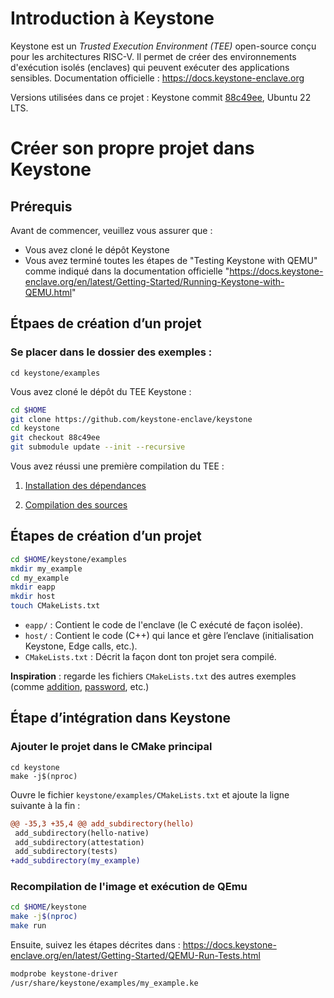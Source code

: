 # Introduction à Keystone

Keystone est un *Trusted Execution Environment (TEE)* open-source conçu pour les architectures RISC-V. Il permet de créer des environnements d'exécution isolés (enclaves) qui peuvent exécuter des applications sensibles. Documentation officielle : https://docs.keystone-enclave.org

Versions utilisées dans ce projet : Keystone commit [88c49ee](https://github.com/keystone-enclave/keystone/tree/88c49ee99e745980eea623bddacb40f7303107bd), Ubuntu 22 LTS.

# Créer son propre projet dans Keystone

## Prérequis

Avant de commencer, veuillez vous assurer que :

- Vous avez cloné le dépôt Keystone
- Vous avez terminé toutes les étapes de "Testing Keystone with QEMU" comme indiqué dans la documentation officielle "https://docs.keystone-enclave.org/en/latest/Getting-Started/Running-Keystone-with-QEMU.html"

## Étpaes de création d’un projet

### Se placer dans le dossier des exemples :

    cd keystone/examples


Vous avez cloné le dépôt du TEE Keystone :

```bash
cd $HOME
git clone https://github.com/keystone-enclave/keystone
cd keystone
git checkout 88c49ee
git submodule update --init --recursive
```

Vous avez réussi une première compilation du TEE :

1. [Installation des dépendances](https://docs.keystone-enclave.org/en/latest/Getting-Started/QEMU-Install-Dependencies.html)

2. [Compilation des sources](https://docs.keystone-enclave.org/en/latest/Getting-Started/QEMU-Compile-Sources.html)

## Étapes de création d’un projet

```bash
cd $HOME/keystone/examples
mkdir my_example
cd my_example
mkdir eapp
mkdir host
touch CMakeLists.txt
```

- `eapp/` : Contient le code de l'enclave (le C exécuté de façon isolée).
- `host/` : Contient le code (C++) qui lance et gère l’enclave (initialisation Keystone, Edge calls, etc.).
- `CMakeLists.txt` : Décrit la façon dont ton projet sera compilé.

**Inspiration** : regarde les fichiers `CMakeLists.txt` des autres exemples (comme [addition](./addition/), [password](./password/), etc.)

## Étape d’intégration dans Keystone


### Ajouter le projet dans le CMake principal

    cd keystone 
    make -j$(nproc)


Ouvre le fichier `keystone/examples/CMakeLists.txt` et ajoute la ligne suivante à la fin :

```diff
@@ -35,3 +35,4 @@ add_subdirectory(hello)
 add_subdirectory(hello-native)
 add_subdirectory(attestation)
 add_subdirectory(tests)
+add_subdirectory(my_example)
```

### Recompilation de l'image et exécution de QEmu
```bash
cd $HOME/keystone 
make -j$(nproc)
make run 
```

Ensuite, suivez les étapes décrites dans : https://docs.keystone-enclave.org/en/latest/Getting-Started/QEMU-Run-Tests.html

```bash
modprobe keystone-driver
/usr/share/keystone/examples/my_example.ke
```
